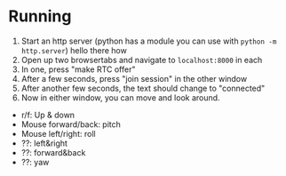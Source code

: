 # Running
1. Start an http server
  (python has a module you can use with `python -m http.server`) hello there how
2. Open up two browsertabs and navigate to `localhost:8000` in each
3. In one, press "make RTC offer"
4. After a few seconds, press "join session" in the other window
5. After another few seconds, the text should change to "connected"
6. Now in either window, you can move and look around.
  - r/f: Up & down
  - Mouse forward/back: pitch
  - Mouse left/right: roll
  - ??: left&right
  - ??: forward&back
  - ??: yaw
